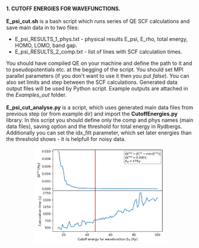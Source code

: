 **1. CUTOFF ENERGIES FOR WAVEFUNCTIONS.**<br>
<br>**E_psi_cut.sh** is a bash script which runs series of QE SCF calculations and save main data in to two files: 
- E_psi_RESULTS_1_phys.txt - physical results E_psi, E_rho, total energy, HOMO, LOMO, band gap.
- E_psi_RESULTS_2_comp.txt - list of lines with SCF calculation times.

You should have compiled QE on your machine and define the path to it and to pseudopotentials etc. at the begging of the script. You should set MPI parallel parameters (if you don't want to use it then you put *false*). You can also set limits and step between the SCF calculations. Generated data output files will be used by Python script. Example outputs are attached in the *Examples_out* folder.<br>
<br>**E_psi_cut_analyse.py** is a script, which uses generated main data files from previous step (or from example dir) and import the **CutoffEnergies.py** library. In this script you should define only the comp and phys names (main data files), saving option and the threshold for total energy in Rydbergs. Additionally you can set the idx_filt parameter, which set later energies than the threshold shows - it is helpfull for noisy data.
<p align="center">
  <img src="https://github.com/Miloszek1990/Automted_QE/blob/master/Cutoff_energies/Examples_out/E_psi.png" width="350" title="hover text">
</p>
